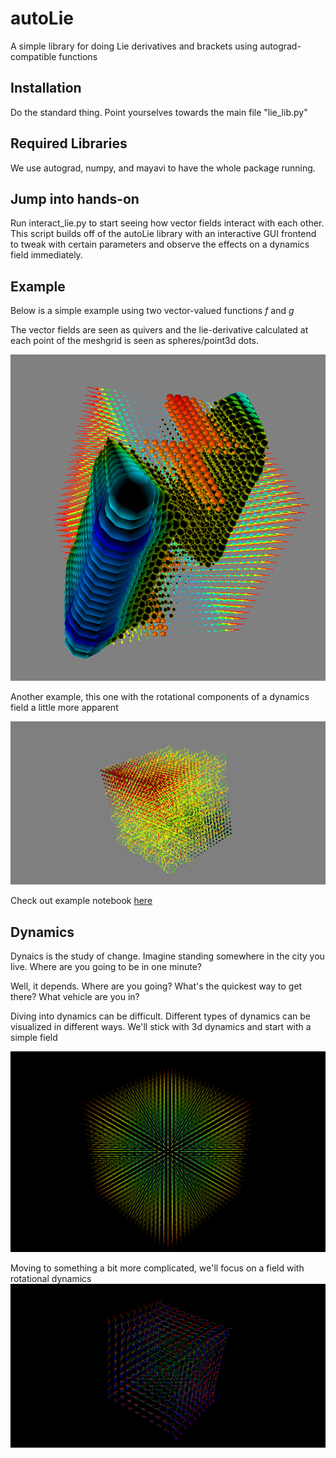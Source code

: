 # autoLie

A simple library for doing Lie derivatives and brackets using autograd-compatible functions

## Installation

Do the standard thing. Point yourselves towards the main file "lie_lib.py"

## Required Libraries
We use autograd, numpy, and mayavi to have the whole package running.

## Jump into hands-on
Run interact_lie.py to start seeing how vector fields interact with each other.
This script builds off of the autoLie library with an interactive GUI frontend to tweak with certain parameters and observe the effects on a dynamics field immediately.

## Example
Below is a simple example using two vector-valued functions $f$ and $g$

The vector fields are seen as quivers and the lie-derivative calculated at each point of the meshgrid is seen as spheres/point3d dots.

![Example Directional Derivatives](imgs/snapshot.png)

Another example, this one with the rotational components of a dynamics field a little more apparent

![Example rotational field](imgs/snapshot2.png)

Check out example notebook [here]()

## Dynamics
Dynaics is the study of change.
Imagine standing somewhere in the city you live.
Where are you going to be in one minute?

Well, it depends.
Where are you going?
What's the quickest way to get there?
What vehicle are you in?

Diving into dynamics can be difficult.
Different types of dynamics can be visualized in different ways.
We'll stick with 3d dynamics and start with a simple field

![A linear field with no rotation](imgs/f_field.png)

Moving to something a bit more complicated, we'll focus on a field with rotational dynamics
![A rotational field](imgs/2.png)
